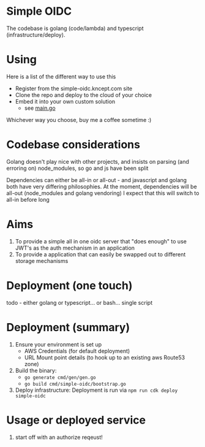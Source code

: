 # Simple OIDC

The codebase is golang (code/lambda) and typescript (infrastructure/deploy).

# Using
Here is a list of the different way to use this
* Register from the simple-oidc.kncept.com site
* Clone the repo and deploy to the cloud of your choice
* Embed it into your own custom solution
  - see [main.go](service/main.go)

Whichever way you choose, buy me a coffee sometime :)

# Codebase considerations
Golang doesn't play nice with other projects, and insists on parsing (and erroring on) node_modules, so go and js have been split

Dependencies can either be all-in or all-out - and javascript and golang both have very differing philosophies.
At the moment, dependencies will be all-out (node_modules and golang vendoring)
I expect that this will switch to all-in before long


# Aims
1) To provide a simple all in one oidc server that "does enough" to use JWT's as the auth mechanism in an application
2) To provide a application that can easily be swapped out to different storage mechanisms

# Deployment (one touch)
todo - either golang or typescript... or bash...
single script

# Deployment (summary)
1) Ensure your environment is set up
    * AWS Credentials (for default deployment)
    * URL Mount point details (to hook up to an existing aws Route53 zone)
2) Build the binary: 
    - `go generate cmd/gen/gen.go`
    - `go build cmd/simple-oidc/bootstrap.go`
3) Deploy infrastructure: Deployment is run via `npm run cdk deploy simple-oidc`

# Usage or deployed service
1) start off with an authorize reqeust!

